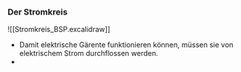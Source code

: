 ### Der Stromkreis
![[Stromkreis_BSP.excalidraw]]

- Damit elektrische Gärente funktionieren können, müssen sie von elektrischem Strom durchflossen werden.
- 